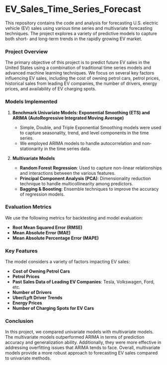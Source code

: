 # EV_Sales_Time_Series_Forecast

This repository contains the code and analysis for forecasting U.S. electric vehicle (EV) sales using various time series and multivariate forecasting techniques. The project explores a variety of predictive models to capture both short- and long-term trends in the rapidly growing EV market.

### Project Overview

The primary objective of this project is to predict future EV sales in the United States using a combination of traditional time series models and advanced machine learning techniques. We focus on several key factors influencing EV sales, including the cost of owning petrol cars, petrol prices, historical sales from leading EV companies, the number of drivers, energy prices, and availability of EV charging spots.

### Models Implemented

1. **Benchmark Univariate Models: Exponential Smoothing (ETS) and ARIMA (AutoRegressive Integrated Moving Average)**
   - Simple, Double, and Triple Exponential Smoothing models were used to capture seasonality, trend, and level components in the time series.
   - We employed ARIMA models to handle autocorrelation and non-stationarity in the time series data.

2. **Multivariate Models**
   - **Random Forest Regression**: Used to capture non-linear relationships and interactions between the various features.
   - **Principal Component Analysis (PCA)**: Dimensionality reduction technique to handle multicollinearity among predictors.
   - **Bagging & Boosting**: Ensemble techniques to improve the accuracy of regression models.

### Evaluation Metrics

We use the following metrics for backtesting and model evaluation:
- **Root Mean Squared Error (RMSE)**
- **Mean Absolute Error (MAE)**
- **Mean Absolute Percentage Error (MAPE)**

### Key Features

The model considers a variety of factors impacting EV sales:
- **Cost of Owning Petrol Cars**
- **Petrol Prices**
- **Past Sales Data of Leading EV Companies**: Tesla, Volkswagen, Ford, etc.
- **Number of Drivers**
- **Uber/Lyft Driver Trends**
- **Energy Prices**
- **Number of Charging Spots for EV Cars**

### Conclusion

In this project, we compared univariate models with multivariate models. The multivariate models outperformed ARIMA in terms of prediction accuracy and generalization ability. Additionally, they were more effective in addressing overfitting issues that ARIMA tends to face. Overall, multivariate models provide a more robust approach to forecasting EV sales compared to univariate methods.
